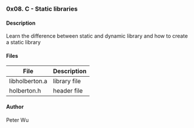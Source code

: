 ### 0x08. C - Static libraries

#### Description  
Learn the difference between static and dynamic library and how to create a static library

#### Files

File | Description
---|---
libholberton.a | library file
holberton.h | header file

#### Author  
Peter Wu
